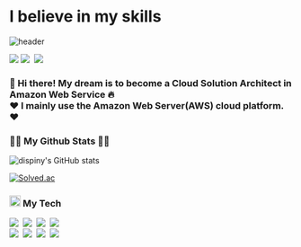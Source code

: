 # I believe in my skills 
![header](https://capsule-render.vercel.app/api?type=slice&color=gradient&height=160&section=header&text=Jongmin%Park&fontAlign=50&fontAlignY=70&fontSize=90&fontColor=000000)

<p>  
  <a href="https://hits.seeyoufarm.com"><img src="https://hits.seeyoufarm.com/api/count/incr/badge.svg?url=https%3A%2F%2Fgithub.com%2Fdispiny%2F&count_bg=%2379C83D&title_bg=%23555555&icon=&icon_color=%23E7E7E7&title=hits&edge_flat=false"/></a>
  <a href="https://www.instagram.com/p.jm_b/"><img src="https://img.shields.io/badge/Instagram-E4405F?style=flat-square&logo=Instagram&logoColor=white&link=https://www.instagram.com/p.jm_b/"/></a>&nbsp
  <a href="mailto:pjm1024cl@gmail.com"><img src="https://img.shields.io/badge/Gmail-d14836?style=flat-square&logo=Gmail&logoColor=white&link=pjm1024cl@gmail.com"/></a>
</p>

  
### 👋 Hi there! My dream is to become a **Cloud Solution Architect** in Amazon Web Service 🔥 <br> ❤️ I mainly use the Amazon Web Server(AWS) cloud platform. ❤️

<h3>👩‍💻 My Github Stats 👩‍💻</h3>
<div>

![dispiny's GitHub stats](https://github-readme-stats.vercel.app/api?username=dispiny&show_icons=true&theme=dracula)

[![Solved.ac](http://mazassumnida.wtf/api/generate_badge?boj=eaniya198)](https://solved.ac/profile/eaniya198)

</div>

<h3><img src='https://emojipedia-us.s3.amazonaws.com/source/skype/289/thumbs-up_1f44d.png' width="20" height="20"> My Tech</h3>
<p align="left">
  <img src="https://img.shields.io/badge/AWS-333664?style=flat-square&logo=amazon-aws&logoColor=white"/></a>&nbsp 
  <img src="https://img.shields.io/badge/GCP-4285F4?style=flat-square&logo=Google Cloud&logoColor=white"/></a>&nbsp 
  <img src="https://img.shields.io/badge/C++-00599C?style=flat-square&logo=C%2B%2B&logoColor=white"/></a>&nbsp 
  <img src="https://img.shields.io/badge/C-A8B9CC?style=flat-square&logo=C&logoColor=white"/></a>&nbsp 
  <br>
  <img src="https://img.shields.io/badge/Mysql-E6B91E?style=flat-square&logo=MySql&logoColor=white"/></a>&nbsp
  <img src="https://img.shields.io/badge/PostgreSQL-4169E1?style=flat-square&logo=PostgreSQL&logoColor=white"/></a>&nbsp 
  <img src="https://img.shields.io/badge/Python-3766AB?style=flat-square&logo=Python&logoColor=white"/></a>&nbsp 
  <img src="https://img.shields.io/badge/Go-11B48A?style=flat-square&logo=Go&logoColor=white"/></a>&nbsp 
</p>
</p>
